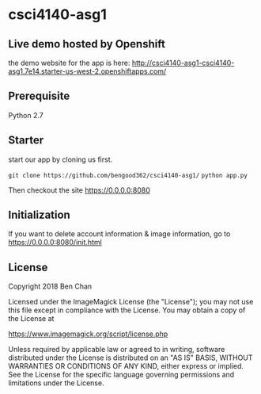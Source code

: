 # csci4140-asg1
## Live demo hosted by Openshift
the demo website for the app is here:
http://csci4140-asg1-csci4140-asg1.7e14.starter-us-west-2.openshiftapps.com/
## Prerequisite
Python 2.7
## Starter
start our app by cloning us first.

`git clone https://github.com/bengood362/csci4140-asg1/`
`python app.py`

Then checkout the site https://0.0.0.0:8080
## Initialization
If you want to delete account information & image information, go to https://0.0.0.0:8080/init.html
## License
Copyright 2018 Ben Chan

Licensed under the ImageMagick License (the "License"); you may not use
this file except in compliance with the License.  You may obtain a copy
of the License at

  https://www.imagemagick.org/script/license.php

Unless required by applicable law or agreed to in writing, software
distributed under the License is distributed on an "AS IS" BASIS, WITHOUT
WARRANTIES OR CONDITIONS OF ANY KIND, either express or implied.  See the
License for the specific language governing permissions and limitations
under the License.
